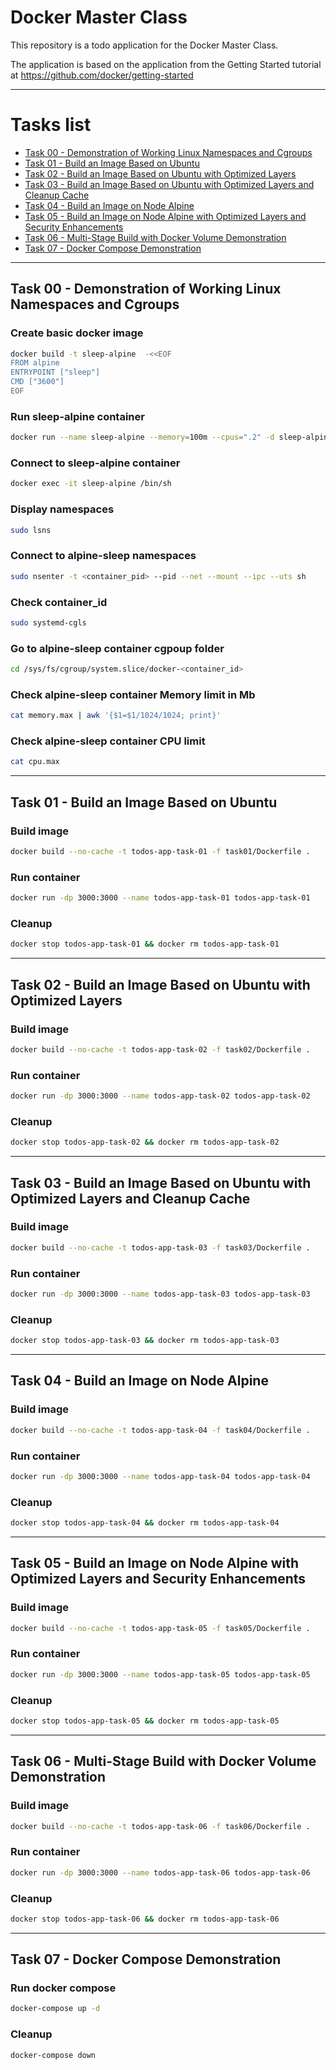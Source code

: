 # Docker Master Class

This repository is a todo application for the Docker Master Class.

The application is based on the application from the Getting Started tutorial at https://github.com/docker/getting-started

---
# Tasks list

- [Task 00 - Demonstration of Working Linux Namespaces and Cgroups](#Task-00)
- [Task 01 - Build an Image Based on Ubuntu](#Task-01)
- [Task 02 - Build an Image Based on Ubuntu with Optimized Layers](#Task-02)
- [Task 03 - Build an Image Based on Ubuntu with Optimized Layers and Cleanup Cache](#Task-03)
- [Task 04 - Build an Image on Node Alpine](#Task-04)
- [Task 05 - Build an Image on Node Alpine with Optimized Layers and Security Enhancements](#Task-05)
- [Task 06 - Multi-Stage Build with Docker Volume Demonstration](#Task-06)
- [Task 07 - Docker Compose Demonstration](#Task-07)

---

## Task 00 - Demonstration of Working Linux Namespaces and Cgroups

### Create basic docker image
```sh
docker build -t sleep-alpine  -<<EOF
FROM alpine
ENTRYPOINT ["sleep"]
CMD ["3600"]
EOF
```

### Run sleep-alpine container
```sh
docker run --name sleep-alpine --memory=100m --cpus=".2" -d sleep-alpine
```

### Connect to sleep-alpine container
```sh
docker exec -it sleep-alpine /bin/sh
```

### Display namespaces
```sh
sudo lsns
```

### Connect to alpine-sleep namespaces
```sh
sudo nsenter -t <container_pid> --pid --net --mount --ipc --uts sh
```

### Check container_id
```sh
sudo systemd-cgls
```

### Go to alpine-sleep container cgpoup folder 
```sh
cd /sys/fs/cgroup/system.slice/docker-<container_id>
```

### Check alpine-sleep container Memory limit in Mb
```sh
cat memory.max | awk '{$1=$1/1024/1024; print}'
```

### Check alpine-sleep container CPU limit
```sh
cat cpu.max
```
---

## Task 01 - Build an Image Based on Ubuntu

### Build image
```sh
docker build --no-cache -t todos-app-task-01 -f task01/Dockerfile .
```

### Run container
```sh
docker run -dp 3000:3000 --name todos-app-task-01 todos-app-task-01
```

### Cleanup
```sh
docker stop todos-app-task-01 && docker rm todos-app-task-01
```

---

## Task 02 - Build an Image Based on Ubuntu with Optimized Layers

### Build image
```sh
docker build --no-cache -t todos-app-task-02 -f task02/Dockerfile .
```

### Run container
```sh
docker run -dp 3000:3000 --name todos-app-task-02 todos-app-task-02
```

### Cleanup
```sh
docker stop todos-app-task-02 && docker rm todos-app-task-02
```

---

## Task 03 - Build an Image Based on Ubuntu with Optimized Layers and Cleanup Cache

### Build image
```sh
docker build --no-cache -t todos-app-task-03 -f task03/Dockerfile .
```

### Run container
```sh
docker run -dp 3000:3000 --name todos-app-task-03 todos-app-task-03
```

### Cleanup
```sh
docker stop todos-app-task-03 && docker rm todos-app-task-03
```

---

## Task 04 - Build an Image on Node Alpine

### Build image
```sh
docker build --no-cache -t todos-app-task-04 -f task04/Dockerfile .
```

### Run container
```sh
docker run -dp 3000:3000 --name todos-app-task-04 todos-app-task-04
```

### Cleanup
```sh
docker stop todos-app-task-04 && docker rm todos-app-task-04
```

---

## Task 05 - Build an Image on Node Alpine with Optimized Layers and Security Enhancements

### Build image
```sh
docker build --no-cache -t todos-app-task-05 -f task05/Dockerfile .
```

### Run container
```sh
docker run -dp 3000:3000 --name todos-app-task-05 todos-app-task-05
```

### Cleanup
```sh
docker stop todos-app-task-05 && docker rm todos-app-task-05
```

---

## Task 06 - Multi-Stage Build with Docker Volume Demonstration

### Build image
```sh
docker build --no-cache -t todos-app-task-06 -f task06/Dockerfile .
```

### Run container
```sh
docker run -dp 3000:3000 --name todos-app-task-06 todos-app-task-06
```

### Cleanup
```sh
docker stop todos-app-task-06 && docker rm todos-app-task-06
```

---

## Task 07 - Docker Compose Demonstration

### Run docker compose
```sh
docker-compose up -d
```

### Cleanup
```sh
docker-compose down
```